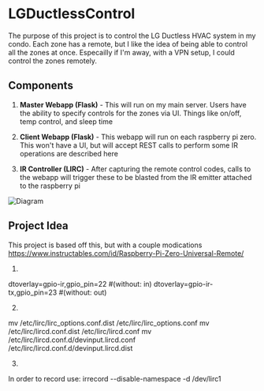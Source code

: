 # LGDuctlessControl

The purpose of this project is to control the LG Ductless HVAC system in my condo. Each zone has a remote, but I like the idea of being able to control all the zones at once. Especailly if I'm away, with a VPN setup, I could control the zones remotely.

## Components
1. **Master Webapp (Flask)** - This will run on my main server. Users have the ability to specify controls for the zones via UI. Things like on/off, temp control, and sleep time
  
2. **Client Webapp (Flask)** - This webapp will run on each raspberry pi zero. This won't have a UI, but will accept REST calls to perform some IR operations are described here 

3. **IR Controller (LIRC)** - After capturing the remote control codes, calls to the webapp will trigger these to be blasted from the IR emitter attached to the raspberry pi

![Diagram](https://i.imgur.com/HNisXjo.png)

## Project Idea

This project is based off this, but with a couple modications
https://www.instructables.com/id/Raspberry-Pi-Zero-Universal-Remote/

1. 
dtoverlay=gpio-ir,gpio_pin=22 #(without: in)
dtoverlay=gpio-ir-tx,gpio_pin=23 #(without: out)

2. 
mv /etc/lirc/lirc_options.conf.dist /etc/lirc/lirc_options.conf
mv /etc/lirc/lircd.conf.dist /etc/lirc/lircd.conf
mv /etc/lirc/lircd.conf.d/devinput.lircd.conf /etc/lirc/lircd.conf.d/devinput.lircd.dist

3.
In order to record use:
irrecord --disable-namespace -d /dev/lirc1
